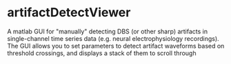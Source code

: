 # artifactDetectViewer
A matlab GUI for "manually" detecting DBS (or other sharp) artifacts in single-channel time series data (e.g. neural electrophysiology recordings). The GUI allows you to set parameters to detect artifact waveforms based on threshold crossings, and displays a stack of them to scroll through
